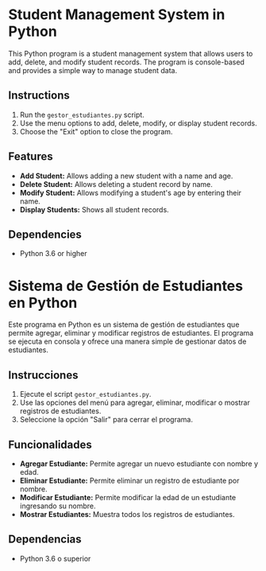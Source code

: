 # Student Management System in Python

This Python program is a student management system that allows users to add, delete, and modify student records. The program is console-based and provides a simple way to manage student data.

## Instructions

1. Run the `gestor_estudiantes.py` script.
2. Use the menu options to add, delete, modify, or display student records.
3. Choose the "Exit" option to close the program.

## Features

- **Add Student:** Allows adding a new student with a name and age.
- **Delete Student:** Allows deleting a student record by name.
- **Modify Student:** Allows modifying a student's age by entering their name.
- **Display Students:** Shows all student records.

## Dependencies

- Python 3.6 or higher

# Sistema de Gestión de Estudiantes en Python

Este programa en Python es un sistema de gestión de estudiantes que permite agregar, eliminar y modificar registros de estudiantes. El programa se ejecuta en consola y ofrece una manera simple de gestionar datos de estudiantes.

## Instrucciones

1. Ejecute el script `gestor_estudiantes.py`.
2. Use las opciones del menú para agregar, eliminar, modificar o mostrar registros de estudiantes.
3. Seleccione la opción "Salir" para cerrar el programa.

## Funcionalidades

- **Agregar Estudiante:** Permite agregar un nuevo estudiante con nombre y edad.
- **Eliminar Estudiante:** Permite eliminar un registro de estudiante por nombre.
- **Modificar Estudiante:** Permite modificar la edad de un estudiante ingresando su nombre.
- **Mostrar Estudiantes:** Muestra todos los registros de estudiantes.

## Dependencias

- Python 3.6 o superior
